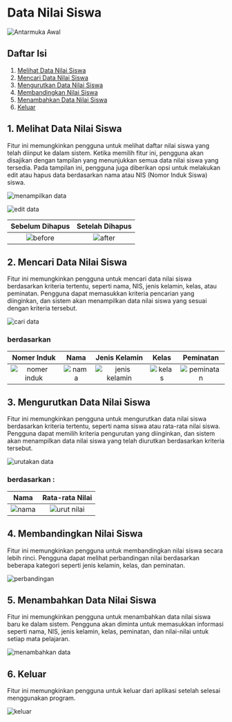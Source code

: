 # Data Nilai Siswa

![Antarmuka Awal](image/halaman_awal.png)

## Daftar Isi

1. [Melihat Data Nilai Siswa](#1-melihat-data-nilai-siswa)
2. [Mencari Data Nilai Siswa](#2-mencari-data-nilai-siswa)
3. [Mengurutkan Data Nilai Siswa](#3-mengurutkan-data-nilai-siswa)
4. [Membandingkan Nilai Siswa](#4-membandingkan-nilai-siswa)
5. [Menambahkan Data Nilai Siswa](#5-menambahkan-data-nilai-siswa)
6. [Keluar](#6-keluar)

## 1. Melihat Data Nilai Siswa

Fitur ini memungkinkan pengguna untuk melihat daftar nilai siswa yang telah diinput ke dalam sistem. Ketika memilih fitur ini, pengguna akan disajikan dengan tampilan yang menunjukkan semua data nilai siswa yang tersedia. Pada tampilan ini, pengguna juga diberikan opsi untuk melakukan edit atau hapus data berdasarkan nama atau NIS (Nomor Induk Siswa) siswa.

![menampilkan data](image/tampilkan_data.png)

![edit data](image/edit_data.png)

|          Sebelum Dihapus          |         Setelah Dihapus         |
| :-------------------------------: | :-----------------------------: |
| ![before](image\hapus_before.png) | ![after](image\hapus_after.png) |

## 2. Mencari Data Nilai Siswa

Fitur ini memungkinkan pengguna untuk mencari data nilai siswa berdasarkan kriteria tertentu, seperti nama, NIS, jenis kelamin, kelas, atau peminatan. Pengguna dapat memasukkan kriteria pencarian yang diinginkan, dan sistem akan menampilkan data nilai siswa yang sesuai dengan kriteria tersebut.

![cari data](image\cari_siswa.png)

### berdasarkan

|          Nomer Induk          |          Nama           |               Jenis Kelamin               |           Kelas           |             Peminatan             |
| :---------------------------: | :---------------------: | :---------------------------------------: | :-----------------------: | :-------------------------------: |
| ![nomer induk](image\NIS.png) | ![nama](image\nama.png) | ![jenis kelamin](image\jenis_kelamin.png) | ![kelas](image\kelas.png) | ![peminatan](image\peminatan.png) |

## 3. Mengurutkan Data Nilai Siswa

Fitur ini memungkinkan pengguna untuk mengurutkan data nilai siswa berdasarkan kriteria tertentu, seperti nama siswa atau rata-rata nilai siswa. Pengguna dapat memilih kriteria pengurutan yang diinginkan, dan sistem akan menampilkan data nilai siswa yang telah diurutkan berdasarkan kriteria tersebut.

![urutakan data](image\urutkan_data.png)

### berdasarkan :

|             Nama             |           Rata-rata Nilai           |
| :--------------------------: | :---------------------------------: |
| ![nama](image\urut_nama.png) | ![urut nilai](image\urut_nilai.png) |

## 4. Membandingkan Nilai Siswa

Fitur ini memungkinkan pengguna untuk membandingkan nilai siswa secara lebih rinci. Pengguna dapat melihat perbandingan nilai berdasarkan beberapa kategori seperti jenis kelamin, kelas, dan peminatan.

![perbandingan](image\perbandingan.png)

## 5. Menambahkan Data Nilai Siswa

Fitur ini memungkinkan pengguna untuk menambahkan data nilai siswa baru ke dalam sistem. Pengguna akan diminta untuk memasukkan informasi seperti nama, NIS, jenis kelamin, kelas, peminatan, dan nilai-nilai untuk setiap mata pelajaran.

![menambahkan data](image\tambah_data.png)

## 6. Keluar

Fitur ini memungkinkan pengguna untuk keluar dari aplikasi setelah selesai menggunakan program.

![keluar](image\keluar.png)

